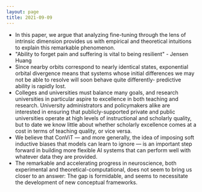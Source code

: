 ```yaml
---
layout: page
title: 2021-09-09
---
```

- In this paper, we argue that analyzing fine-tuning through the lens of intrinsic dimension provides us with empirical and theoretical intuitions to explain this remarkable phenomenon.
- "Ability to forget pain and suffering is vital to being resilient" - Jensen Huang
- Since nearby orbits correspond to nearly identical states, exponential orbital divergence means that systems whose initial differences we may not be able to resolve will soon behave quite differently- predictive ability is rapidly lost.
- Colleges and universities must balance many goals, and research universities in particular aspire to excellence in both teaching and research. University administrators and policymakers alike are interested in ensuring that publicly-supported private and public universities operate at high levels of instructional and scholarly quality, but to date we know little about whether scholarly excellence comes at a cost in terms of teaching quality, or vice versa.
- We believe that ConViT — and more generally, the idea of imposing soft inductive biases that models can learn to ignore — is an important step forward in building more flexible AI systems that can perform well with whatever data they are provided.
- The remarkable and accelerating progress in neuroscience, both experimental and theoretical-computational, does not seem to bring us closer to an answer: The gap is formidable, and seems to necessitate the development of new conceptual frameworks.


